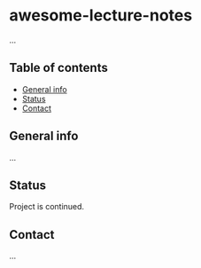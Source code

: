 # awesome-lecture-notes

...

## Table of contents

- [General info](#general-info)
- [Status](#status)
- [Contact](#contact)

## General info

...

## Status

Project is continued.

## Contact

...
